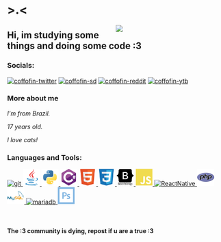 <h1> >.< </h1>

<img align='right' src="https://media.tenor.com/gSmJEv_z2O4AAAAd/snine-snine19.gif" width="250">

<h2> Hi, im studying some things and doing some code :3 </h2>

<h3 align="left">Socials:</h3>
<p align="left">
<a href="https://twitter.com/coffofin" target="blank"><img align="center" src="https://raw.githubusercontent.com/rahuldkjain/github-profile-readme-generator/master/src/images/icons/Social/twitter.svg" alt="coffofin-twitter" height="30" width="40" /></a> <a href="https://soundcloud.com/coffofin" target="blank"><img align="center" src="https://github.com/rahuldkjain/github-profile-readme-generator/blob/master/src/images/icons/Social/soundcloud.svg" alt="coffofin-sd" height="30" width="40" /></a> <a href="https://www.reddit.com/user/MrCoffee404" target="blank"><img align="center" src="https://github.com/rahuldkjain/github-profile-readme-generator/blob/master/src/images/icons/Social/reddit.svg" alt="coffofin-reddit" height="30" width="40" /></a> <a href="https://www.youtube.com/@coffofin" target="blank"><img align="center" src="https://github.com/rahuldkjain/github-profile-readme-generator/blob/master/src/images/icons/Social/youtube.svg" alt="coffofin-ytb" height="30" width="40" /></a>
</p>

### More about me

<em> I'm from Brazil.</br>

17 years old.</br>

I love cats!</em>

  
<h3  align="left">Languages and Tools:</h3>

  
<p  align="left">
<a  href="https://git-scm.com/"  target="_blank">  <img  src="https://www.vectorlogo.zone/logos/git-scm/git-scm-icon.svg"  alt="git"  width="40"  height="40"/>  </a>  <a  href="https://www.java.com"  target="_blank">  <img  src="https://raw.githubusercontent.com/devicons/devicon/master/icons/java/java-original.svg"  alt="java"  width="40"  height="40"/>  </a>  <a  href="https://www.python.org"  target="_blank">  <img  src="https://raw.githubusercontent.com/devicons/devicon/master/icons/python/python-original.svg"  alt="python"  width="40"  height="40"/>  </a>  <a  href="https://learn.microsoft.com/en-us/dotnet/csharp/"  target="_blank">  <img  src="https://raw.githubusercontent.com/devicons/devicon/master/icons/csharp/csharp-original.svg"  alt="C#"  width="40"  height="40"/>  </a>  <a  href="https://html.com/"  target="_blank">  <img  src="https://raw.githubusercontent.com/devicons/devicon/master/icons/html5/html5-original.svg"  alt="HTML-5"  width="40"  height="40"/>  </a>  <a  href="https://www.w3.org/Style/CSS/Overview.en.html"  target="_blank">  <img  src="https://raw.githubusercontent.com/devicons/devicon/master/icons/css3/css3-original.svg"  alt="CSS"  width="40"  height="40"/>  </a>  <a  href="https://getbootstrap.com/"  target="_blank">  <img  src="https://raw.githubusercontent.com/devicons/devicon/master/icons/bootstrap/bootstrap-plain-wordmark.svg"  alt="Bootstrap"  width="40"  height="40"/>  </a>  <a  href="https://www.javascript.com/"  target="_blank">  <img  src="https://raw.githubusercontent.com/devicons/devicon/master/icons/javascript/javascript-plain.svg"  alt="JS"  width="40"  height="40"/>  </a>  <a  href="https://reactnative.dev/"  target="_blank">  <img  src="https://reactnative.dev/img/header_logo.svg"  alt="ReactNative"  width="40"  height="40"/>  </a>  <a  href="https://www.php.net/"  target="_blank">  <img  src="https://raw.githubusercontent.com/devicons/devicon/master/icons/php/php-original.svg"  alt="PHP"  width="40"  height="40"/>  </a>  <a  href="https://www.mysql.com/"  target="_blank">  <img  src="https://raw.githubusercontent.com/devicons/devicon/master/icons/mysql/mysql-original-wordmark.svg"  alt="mysql"  width="40"  height="40"/>  </a>  <a  href="https://mariadb.org/"  target="_blank">  <img  src="https://www.vectorlogo.zone/logos/mariadb/mariadb-icon.svg"  alt="mariadb"  width="40"  height="40"/>  </a>  <a  href="https://www.photoshop.com/en"  target="_blank">  <img  src="https://raw.githubusercontent.com/devicons/devicon/master/icons/photoshop/photoshop-line.svg"  alt="photoshop"  width="40"  height="40"/>  </a>
</p>
</br>

<h4> The :3 community is dying, repost if u are a true :3 </h4>
